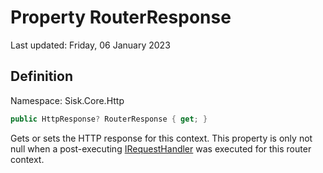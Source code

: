 # Property RouterResponse
Last updated: Friday, 06 January 2023

## Definition
Namespace: Sisk.Core.Http

```csharp
public HttpResponse? RouterResponse { get; }
```

Gets or sets the HTTP response for this context. This property is only not null when a post-executing [IRequestHandler](/spec/Sisk/Core/Routing/Handlers/IRequestHandler) was executed for this router context.

